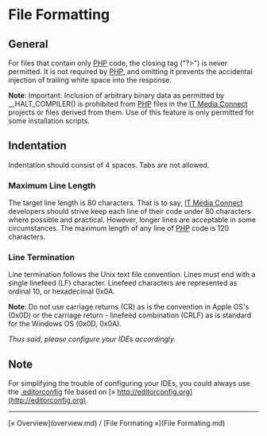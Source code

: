 # File Formatting

## General
For files that contain only [PHP](http://php.net/) code, the closing tag ("?>") is never permitted. It is not required by [PHP](http://php.net/), and omitting it prevents the accidental injection of trailing white space into the response.

**Note**: Important: Inclusion of arbitrary binary data as permitted by __HALT_COMPILER() is prohibited from [PHP](http://php.net/) files in the [IT Media Connect](http://itmediaconnect.ro/) projects or files derived from them. Use of this feature is only permitted for some installation scripts.

## Indentation

Indentation should consist of 4 spaces. Tabs are not allowed.

### Maximum Line Length
The target line length is 80 characters. That is to say, [IT Media Connect](http://itmediaconnect.ro/) developers should strive keep each line of their code under 80 characters where possible and practical. However, longer lines are acceptable in some circumstances. The maximum length of any line of [PHP](http://php.net/) code is 120 characters.

### Line Termination
Line termination follows the Unix text file convention. Lines must end with a single linefeed (LF) character. Linefeed characters are represented as ordinal 10, or hexadecimal 0x0A.

**Note**: Do not use carriage returns (CR) as is the convention in Apple OS's (0x0D) or the carriage return - linefeed combination (CRLF) as is standard for the Windows OS (0x0D, 0x0A).

*Thus said, please configure your IDEs accordingly.*

## Note

For simplifying the trouble of configuring your IDEs, you could always use the [.editorconfig](../../../raw/master/.editorconfig) file based on [» http://editorconfig.org](http://editorconfig.org).

<hr />
[&laquo; Overview](overview.md) / [File Formating &raquo;](File Formating.md)
